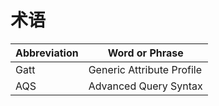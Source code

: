 # 术语

| Abbreviation | Word or Phrase            |
| ------------ | ------------------------- |
| Gatt         | Generic Attribute Profile |
| AQS          | Advanced Query Syntax     |
